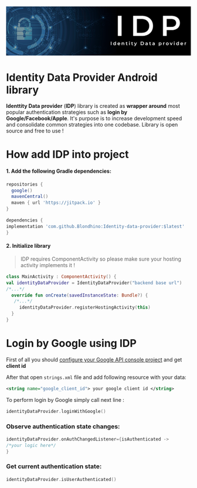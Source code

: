 ![Header image](https://raw.githubusercontent.com/Blondhino/Identity-data-provider/master/identity_data_provider/src/main/res/drawable/idp.png)
# Identity Data Provider Android library

**Identtity Data provider** (**IDP**) library is created as **wrapper around** most popular authentication strategies such as **login by Google/Facebook/Apple**. It's purpose is to increase development speed and consolidate common strategies into one codebase. Library is open source and free to use !

# How add IDP into project

 #### 1. Add the following Gradle dependencies:

```groovy
repositories {  
  google()  
  mavenCentral()  
  maven { url 'https://jitpack.io' }  
}
```

```groovy
dependencies {  
implementation 'com.github.Blondhino:Identity-data-provider:$latest'
}
```

#### 2. Initialize library

> IDP requires ComponentActivity so please make sure your hosting
> activity implements it !

```kotlin
class MainActivity : ComponentActivity() {
val identityDataProvider = IdentityDataProvider("backend base url")
/*...*/
  override fun onCreate(savedInstanceState: Bundle?) {
   /*...*/
     identityDataProvider.registerHostingActivity(this)
  }
}
```

# Login by Google using IDP


First of all you should [configure your Google API console project](https://developers.google.com/identity/sign-in/android/start-integrating#configure_a_project) and get **client id** 
 
 After that open `strings.xml` file and add following resource with your data:
 
  ```xml
<string name="google_client_id"> your google client id </string>
```

To perform login by Google simply call next line :

 ```kotlin
identityDataProvider.loginWithGoogle()
```


### Observe authentication state changes:

 ```kotlin
identityDataProvider.onAuthChangedListener={isAuthenticated ->
 /*your logic here*/
 }
```

### Get current authentication state: 

 ```kotlin
identityDataProvider.isUserAuthenticated()
```
